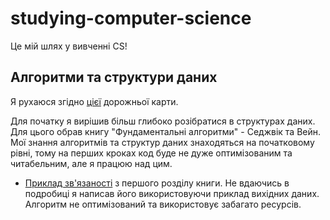 # studying-computer-science
Це мій шлях у вивченні CS!

## Алгоритми та структури даних
Я рухаюся згідно [цієї](https://roadmap.sh/computer-science) дорожньої карти.

Для початку я вирішив більш глибоко розібратися в структурах даних. Для цього обрав книгу "Фундаментальні алгоритми" - Седжвік та Вейн. Мої знання алгоритмів та структур даних знаходяться на початковому рівні, тому на перших кроках код буде не дуже оптимізованим та читабельним, але я працюю над цим.

- [Приклад зв'язаності](code/exemplLink) з першого розділу книги. Не вдаючись в подробиці я написав його використовуючи приклад вихідних даних. Алгоритм не оптимізований та використовує забагато ресурсів.
